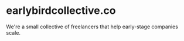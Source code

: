 # earlybirdcollective.co

<p>We're a small collective of freelancers that help early-stage companies scale.</p>